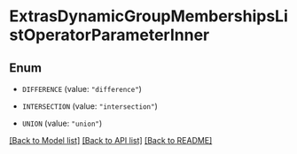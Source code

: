 # ExtrasDynamicGroupMembershipsListOperatorParameterInner

## Enum


* `DIFFERENCE` (value: `"difference"`)

* `INTERSECTION` (value: `"intersection"`)

* `UNION` (value: `"union"`)


[[Back to Model list]](../README.md#documentation-for-models) [[Back to API list]](../README.md#documentation-for-api-endpoints) [[Back to README]](../README.md)


